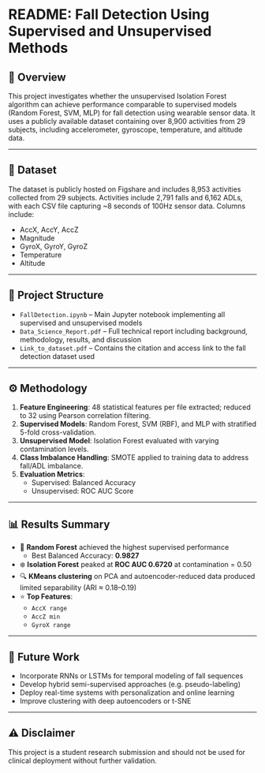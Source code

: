 # README: Fall Detection Using Supervised and Unsupervised Methods

## 📘 Overview

This project investigates whether the unsupervised Isolation Forest algorithm can achieve performance comparable to supervised models (Random Forest, SVM, MLP) for fall detection using wearable sensor data. It uses a publicly available dataset containing over 8,900 activities from 29 subjects, including accelerometer, gyroscope, temperature, and altitude data.

---

## 📂 Dataset

The dataset is publicly hosted on Figshare and includes 8,953 activities collected from 29 subjects. Activities include 2,791 falls and 6,162 ADLs, with each CSV file capturing ~8 seconds of 100Hz sensor data. Columns include:

- AccX, AccY, AccZ
- Magnitude
- GyroX, GyroY, GyroZ
- Temperature
- Altitude

---

## 📁 Project Structure

- `FallDetection.ipynb` – Main Jupyter notebook implementing all supervised and unsupervised models
- `Data_Science_Report.pdf` – Full technical report including background, methodology, results, and discussion
- `Link_to_dataset.pdf` – Contains the citation and access link to the fall detection dataset used

---

## ⚙️ Methodology

1. **Feature Engineering**: 48 statistical features per file extracted; reduced to 32 using Pearson correlation filtering.
2. **Supervised Models**: Random Forest, SVM (RBF), and MLP with stratified 5-fold cross-validation.
3. **Unsupervised Model**: Isolation Forest evaluated with varying contamination levels.
4. **Class Imbalance Handling**: SMOTE applied to training data to address fall/ADL imbalance.
5. **Evaluation Metrics**:
   - Supervised: Balanced Accuracy
   - Unsupervised: ROC AUC Score

---

## 📊 Results Summary

- 🥇 **Random Forest** achieved the highest supervised performance  
  - Best Balanced Accuracy: **0.9827**
- ❄️ **Isolation Forest** peaked at **ROC AUC 0.6720** at contamination = 0.50
- 🔍 **KMeans clustering** on PCA and autoencoder-reduced data produced limited separability (ARI ≈ 0.18–0.19)
- ⭐ **Top Features**: 
  - `AccX range`
  - `AccZ min`
  - `GyroX range`

---

## 🔬 Future Work

- Incorporate RNNs or LSTMs for temporal modeling of fall sequences
- Develop hybrid semi-supervised approaches (e.g. pseudo-labeling)
- Deploy real-time systems with personalization and online learning
- Improve clustering with deep autoencoders or t-SNE

---

## ⚠️ Disclaimer

This project is a student research submission and should not be used for clinical deployment without further validation.

